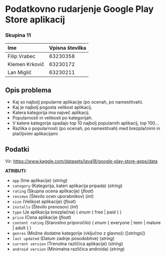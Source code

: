 # Podatkovno rudarjenje Google Play Store aplikacij
### Skupina 11

|Ime|Vpisna številka|
|:------- | ------- |
|Filip Vrabec|63230358|
|Klemen Krkovič |63230172|
|Lan Miglič|63230211|

## Opis problema 

- Kaj so najbolj popularne aplikacije (po ocenah, po namestitvah).
- Kaj je najbolj pogosta velikost aplikacij.
- Katera kategorija ima največ aplikacij.
- Popularnosti in velikosti po kategorijah.
- V katere kategorije spadajo top 10 najbolj popularnih aplikacij, top 100…
- Razlika o popularnosti (po ocenah, po namestitvah) med brezplačnimi in plačljivimi aplikacijami

## Podatki

Vir: https://www.kaggle.com/datasets/lava18/google-play-store-apps/data


**ATRIBUTI:**
* `app` (Ime aplikacije) (*string*)
* `category` (Kategorija, kateri aplikacija pripada) (*string*)
* `rating`  (Skupna ocena aplikacije) (*float*)
* `reviews` (Število ocen uporabnikov) (*int*)
* `size` (Velikost aplikacije) (*float*)
* `installs` (Število prenosov) (*int*)
* `type` (Je aplikacija brezplačna) ( *enum* { free | paid } )
* `price` (Cena aplikacije (*float*)
* `content rating` (Starostno priporočilo) ( *enum* { everyone | teen | mature | adult } )
* `genres` (Možne dodatne kategorije (vključno z glavno)) ([*strings*])
* `last updated` (Datum zadnje posodobitve) (*string*)
* `current version` (Trenutna različica aplikacije) (*string*)
* `android version` (Minimalna različica androida) (*string*)

